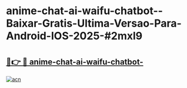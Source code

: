 # anime-chat-ai-waifu-chatbot--Baixar-Gratis-Ultima-Versao-Para-Android-IOS-2025-#2mxl9

# <h2><a href="https://ainizakaria.my?title=anime-chat-ai-waifu-chatbot-&ref=24M">🔗👉 🔴 anime-chat-ai-waifu-chatbot-</a></h2>

[![acn](https://github.com/user-attachments/assets/0f9c940e-d8b0-45ae-aac7-cd30a18b3e1c)](https://ainizakaria.my?title=anime-chat-ai-waifu-chatbot-&ref=24M)

